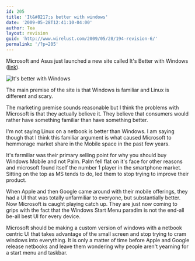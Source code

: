 ```yaml
---
id: 205
title: 'It&#8217;s better with windows'
date: '2009-05-28T12:41:10-04:00'
author: Tea
layout: revision
guid: 'http://www.wirelust.com/2009/05/28/194-revision-6/'
permalink: '/?p=205'
---
```


Microsoft and Asus just launched a new site called It's Better with Windows ([link](http://www.itsbetterwithwindows.com/)).

![It's better with Windows](/img/entries/betterwithwindows.png)

The main premise of the site is that Windows is familiar and Linux is different and scary.

The marketing premise sounds reasonable but I think the problems with Microsoft is that they actually believe it. They believe that consumers would rather have something familiar than have something better.

I'm not saying Linux on a netbook is better than Windows. I am saying though that I think this familiar argument is what caused Microsoft to hemmorage market share in the Mobile space in the past few years.

It's farmiliar was their primary selling point for why you should buy Windows Mobile and not Palm. Palm fell flat on it's face for other reasons and microsoft found itself the number 1 player in the smartphone market. Sitting on the top as MS tends to do, led them to stop trying to improve their product.

When Apple and then Google came around with their mobile offerings, they had a UI that was totally unfarmiliar to everyone, but substantially better. Now Microsoft is caught playing catch up. They are just now coming to grips with the fact that the Windows Start Menu paradim is not the end-all be-all best UI for every device.

Microsoft should be making a custom version of windows with a netbook centric UI that takes advantage of the small screen and stop trying to cram windows into everything. It is only a matter of time before Apple and Google release netbooks and leave them wondering why people aren't yearning for a start menu and taskbar.